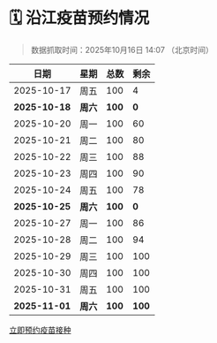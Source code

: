 # 🗓️ 沿江疫苗预约情况

> 数据抓取时间：2025年10月16日 14:07 （北京时间）

| 日期 | 星期 | 总数 | 剩余 |
|------|------|------|------|
| 2025-10-17 | 周五 | 100 | 4 |
| **2025-10-18** | **周六** | **100** | **0** |
| 2025-10-20 | 周一 | 100 | 60 |
| 2025-10-21 | 周二 | 100 | 80 |
| 2025-10-22 | 周三 | 100 | 88 |
| 2025-10-23 | 周四 | 100 | 90 |
| 2025-10-24 | 周五 | 100 | 78 |
| **2025-10-25** | **周六** | **100** | **0** |
| 2025-10-27 | 周一 | 100 | 86 |
| 2025-10-28 | 周二 | 100 | 94 |
| 2025-10-29 | 周三 | 100 | 100 |
| 2025-10-30 | 周四 | 100 | 100 |
| 2025-10-31 | 周五 | 100 | 100 |
| **2025-11-01** | **周六** | **100** | **100** |


<div class="button-container">
<a class="btn" href="http://yfzweb.ishequ.net/#/login" target="_blank">立即预约疫苗接种</a>
</div>
